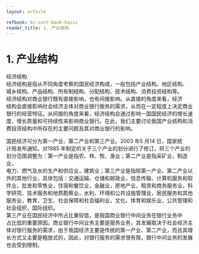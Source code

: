 ```yaml
---
layout: article

refbook: kc-cont-bank-basic
reader_title: 1. 产业结构
---
```


# 1. 产业结构

经济结构<br />
      经济结构是指从不同角度考察的国民经济构成，一般包括产业结构、地区结构、<br />
      城乡结构、产品结构、所有制结构、分配结构、技术结构、消费投资结构等。<br />
      经济结构对商业银行既有直接影响，也有间接影响。从直接的角度来看，经济<br />
      结构会直接影响社会经济主体对商业银行服务的需求，从而在一定程度上决定商业<br />
      银行的经营特征。从间接的角度来看，经济结构会通过影响一国国民经济的增长速<br />
      度、增长质量和可持续性来影响商业银行。在此，我们主要讨论我国产业结构和消<br />
      费投资结构中所存在的主要问题及其对商业银行的影响。</p>
    <p>国民经济可分为第一产业、第二产业和第三产业。2003 年5 月14 日，国家统<br />
      计局发布通知，对1985 年制定的关于三个产业的划分进行了修订，将三个产业的<br />
      划分范围调整为：第一产业是指农、林、牧、渔业；第二产业是指采矿业，制造业，<br />
      电力、燃气及水的生产和供应业，建筑业；第三产业是指除第一产业、第二产业以<br />
      外的其他行业，具体包括：交通运输、仓储和邮政业，信息传输、计算机服务和软<br />
      件业，批发和零售业，住宿和餐饮业，金融业，房地产业，租赁和商务服务业，科<br />
      学研究、技术服务和地质勘察业，水利、环境和公共设施管理业，居民服务和其他<br />
      服务业，教育，卫生、社会保障和社会福利业，文化、体育和娱乐业，公共管理和<br />
      社会组织，国际组织。<br />
      第三产业在国民经济中所占比重较低，是我国商业银行中间业务在银行业务中<br />
      占比低的重要原因。商业银行中间业务主要是服务业务，其发展取决于社会经济主<br />
      体对银行服务的需求，由于我国经济主要是传统的第一产业、第二产业，而且其增<br />
      长方式又主要是粗放式的，因此，对银行服务的需求很有限，银行中间业务的发展<br />
    也会受到限制。